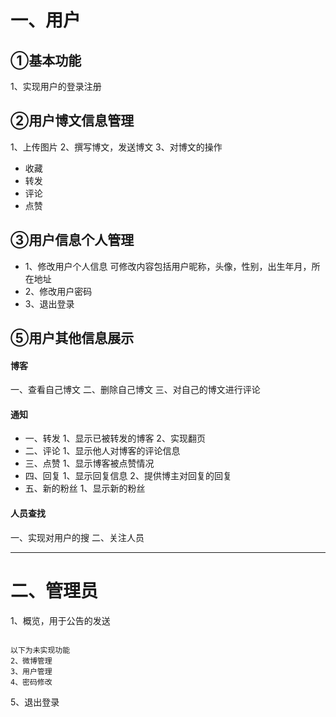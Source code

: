# 一、用户
## ①基本功能
1、实现用户的登录注册

## ②用户博文信息管理
1、上传图片
2、撰写博文，发送博文
3、对博文的操作
- 收藏
- 转发
- 评论
- 点赞

## ③用户信息个人管理
- 1、修改用户个人信息
可修改内容包括用户昵称，头像，性别，出生年月，所在地址
- 2、修改用户密码
- 3、退出登录

## ⑤用户其他信息展示

#### 博客
一、查看自己博文
二、删除自己博文
三、对自己的博文进行评论


#### 通知
- 一、转发
1、显示已被转发的博客
2、实现翻页
- 二、评论
1、显示他人对博客的评论信息
- 三、点赞
1、显示博客被点赞情况
- 四、回复
1、显示回复信息
2、提供博主对回复的回复
- 五、新的粉丝
1、显示新的粉丝


#### 人员查找
一、实现对用户的搜
二、关注人员



---

# 二、管理员
1、概览，用于公告的发送

```

以下为未实现功能
2、微博管理
3、用户管理
4、密码修改

```
5、退出登录